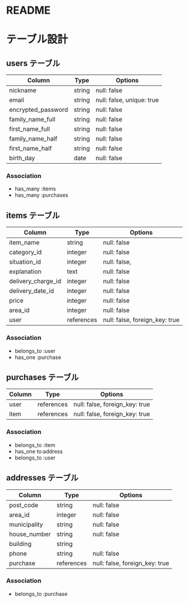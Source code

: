 # README

# テーブル設計

## users テーブル

| Column             | Type   | Options                    |
| ------------------ | ------ | -------------------------- |
| nickname           | string | null: false                |
| email              | string | null: false, unique: true  |
| encrypted_password | string | null: false                |
| family_name_full   | string | null: false                |
| first_name_full    | string | null: false                |
| family_name_half   | string | null: false                |
| first_name_half    | string | null: false                |
| birth_day          | date   | null: false                |


### Association

- has_many :items
- has_many :purchases

## items テーブル

| Column             | Type       | Options                         |
| ------------------ | ---------- | ------------------------------- |
| item_name          | string     | null: false                     |
| category_id        | integer    | null: false                     |
| situation_id       | integer    | null: false,                    |
| explanation        | text       | null: false                     |
| delivery_charge_id | integer    | null: false                     |
| delivery_date_id   | integer    | null: false                     |
| price              | integer    | null: false                     |
| area_id            | integer    | null: false                     |
| user               | references | null: false, foreign_key: true |


### Association
  
- belongs_to :user
- has_one :purchase

## purchases テーブル

| Column      | Type       | Options                        |
| ----------- | ---------- | ------------------------------ |
| user        | references | null: false, foreign_key: true |
| item        | references | null: false, foreign_key: true |

### Association

- belongs_to :item
- has_one to:address
- belongs_to :user


## addresses テーブル

| Column           | Type       | Options                        |
| ---------------- | ---------- | ------------------------------ |
| post_code        | string     | null: false                    |
| area_id          | integer    | null: false                    |
| municipality     | string     | null: false                    |
| house_number     | string     | null: false                    |
| building         | string     |                                |
| phone            | string     | null: false                    |
| purchase         | references | null: false, foreign_key: true |

### Association

- belongs_to :purchase



